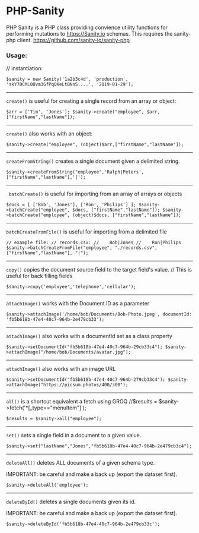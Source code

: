 # PHP-Sanity

PHP Sanity is a PHP class providing convience utility functions for performing mutations to https://Sanity.io schemas.
This requires the sanity-php client. https://github.com/sanity-io/sanity-php

### Usage:


// instantiation:

`$sanity = new Sanity('1a2b3c4d', 'production',
'skY70CML0Ovm3GfPqQKeLtBNnS....',
'2019-01-29');`

-----

`create()` is useful for creating a single record from an array or object:

`$arr = ['Tim', 'Jones'];
$sanity->create("employee", $arr, ["firstName","lastName"]);`

-----

`create()` also works with an object:

`$sanity->create("employee", (object)$arr,["firstName","lastName"]);`

-----

`createFromString()` creates a single document given a delimited string.

`$sanity->createFromString("employee",'Ralph|Peters',["firstName","lastName"],'|');`

-----

` batchCreate()` is useful for importing from an array of arrays or objects

`$docs = [
    ['Bob', 'Jones'],
    ['Ron', 'Philips']
];
$sanity->batchCreate("employee", $docs, ["firstName","lastName"]);
$sanity->batchCreate("employee", (object)$docs, ["firstName","lastName"]);`

-----

`batchCreateFromFile()` is useful for importing from a delimited file

`// example file:
// records.csv:
//    Bob|Jones
//    Ron|Philips
$sanity->batchCreateFromFile("employee", "./records.csv", ["firstName","lastName"], "|");`

-----

`copy()` copies the document source field to the target field's value.
// This is useful for back filling fields

`$sanity->copy('employee','telephone','cellular');`

-----

`attachImage()` works with the Document ID as a parameter

`$sanity->attachImage('/home/bob/Documents/Bob-Photo.jpeg',
    documentId: 'fb5b618b-47e4-40c7-964b-2e479cb33');`

-----

`attachImage()` also works with a documentId set as a class property

`$sanity->setDocumentId("fb5b618b-47e4-40c7-964b-29cb33c4");
$sanity->attachImage("/home/bob/Documents/avatar.jpg");`

-----

`attachImage()` also works with an image URL

`$sanity->setDocumentId("fb5b618b-47e4-40c7-964b-279cb33c4");
$sanity->attachImage("https://picsum.photos/400/300");`

-----

`all()` is a shortcut equivalent a fetch using GROQ
//$results = $sanity->fetch('*[_type=="menuItem"]');

`$results = $sanity->all("employee");`

-----

`set()` sets a single field in a document to a given value.

`$sanity->set("lastName","Jones","fb5b618b-47e4-40c7-964b-2e479cb3c4");`

-----

`deleteAll()` deletes ALL documents of a given schema type.

IMPORTANT: be careful and make a back up (export the dataset first).

`$sanity->deleteAll('employee');`

-----

`deleteById()` deletes a single documents given its id.

IMPORTANT: be careful and make a back up (export the dataset first).

`$sanity->deleteById('fb5b618b-47e4-40c7-964b-2e479cb33c');`
